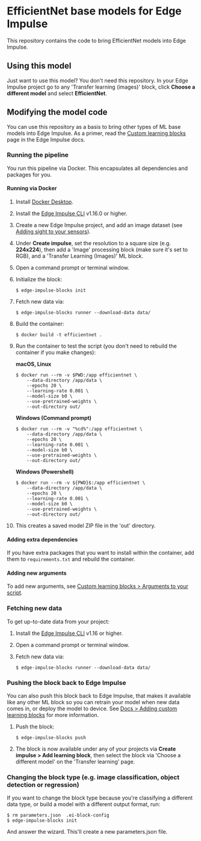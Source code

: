 # EfficientNet base models for Edge Impulse

This repository contains the code to bring EfficientNet models into Edge Impulse.

## Using this model

Just want to use this model? You don't need this repository. In your Edge Impulse project go to any 'Transfer learning (images)' block, click **Choose a different model** and select **EfficientNet**.

## Modifying the model code

You can use this repository as a basis to bring other types of ML base models into Edge Impulse. As a primer, read the [Custom learning blocks](https://docs.edgeimpulse.com/docs/edge-impulse-studio/learning-blocks/adding-custom-learning-blocks) page in the Edge Impulse docs.

### Running the pipeline

You run this pipeline via Docker. This encapsulates all dependencies and packages for you.

#### Running via Docker

1. Install [Docker Desktop](https://www.docker.com/products/docker-desktop/).
2. Install the [Edge Impulse CLI](https://docs.edgeimpulse.com/docs/edge-impulse-cli/cli-installation) v1.16.0 or higher.
3. Create a new Edge Impulse project, and add an image dataset (see [Adding sight to your sensors](https://docs.edgeimpulse.com/docs/tutorials/image-classification)).
4. Under **Create impulse**, set the resolution to a square size (e.g. **224x224**), then add a 'Image' processing block (make sure it's set to RGB), and a 'Transfer Learning (Images)' ML block.
5. Open a command prompt or terminal window.
6. Initialize the block:

    ```
    $ edge-impulse-blocks init
    ```

7. Fetch new data via:

    ```
    $ edge-impulse-blocks runner --download-data data/
    ```

8. Build the container:

    ```
    $ docker build -t efficientnet .
    ```

9. Run the container to test the script (you don't need to rebuild the container if you make changes):

    **macOS, Linux**

    ```
    $ docker run --rm -v $PWD:/app efficientnet \
        --data-directory /app/data \
        --epochs 20 \
        --learning-rate 0.001 \
        --model-size b0 \
        --use-pretrained-weights \
        --out-directory out/
    ```

    **Windows (Command prompt)**

    ```
    $ docker run --rm -v "%cd%":/app efficientnet \
        --data-directory /app/data \
        --epochs 20 \
        --learning-rate 0.001 \
        --model-size b0 \
        --use-pretrained-weights \
        --out-directory out/
    ```

    **Windows (Powershell)**

    ```
    $ docker run --rm -v ${PWD}$:/app efficientnet \
        --data-directory /app/data \
        --epochs 20 \
        --learning-rate 0.001 \
        --model-size b0 \
        --use-pretrained-weights \
        --out-directory out/
    ```

10. This creates a saved model ZIP file in the 'out' directory.

#### Adding extra dependencies

If you have extra packages that you want to install within the container, add them to `requirements.txt` and rebuild the container.

#### Adding new arguments

To add new arguments, see [Custom learning blocks > Arguments to your script](https://docs.edgeimpulse.com/docs/edge-impulse-studio/learning-blocks/adding-custom-learning-blocks#arguments-to-your-script).

### Fetching new data

To get up-to-date data from your project:

1. Install the [Edge Impulse CLI](https://docs.edgeimpulse.com/docs/edge-impulse-cli/cli-installation) v1.16 or higher.
2. Open a command prompt or terminal window.
3. Fetch new data via:

    ```
    $ edge-impulse-blocks runner --download-data data/
    ```

### Pushing the block back to Edge Impulse

You can also push this block back to Edge Impulse, that makes it available like any other ML block so you can retrain your model when new data comes in, or deploy the model to device. See [Docs > Adding custom learning blocks](https://docs.edgeimpulse.com/docs/edge-impulse-studio/organizations/adding-custom-transfer-learning-models) for more information.

1. Push the block:

    ```
    $ edge-impulse-blocks push
    ```

2. The block is now available under any of your projects via **Create impulse > Add learning block**, then select the block via 'Choose a different model' on the 'Transfer learning' page.

### Changing the block type (e.g. image classification, object detection or regression)

If you want to change the block type because you're classifying a different data type, or build a model with a different output format, run:

```
$ rm parameters.json  .ei-block-config
$ edge-impulse-blocks init
```

And answer the wizard. This'll create a new parameters.json file.
